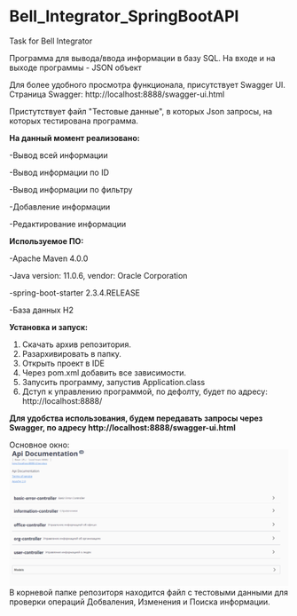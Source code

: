 # Bell_Integrator_SpringBootAPI
Task for Bell Integrator


Программа для вывода/ввода информации в базу SQL.
На входе и на выходе программы - JSON объект

Для более удобного просмотра функционала, присутствует Swagger UI. Страница Swagger: http://localhost:8888/swagger-ui.html

Пристутствует файл "Тестовые данные", в которых Json запросы, на которых тестирована программа. 

**На данный момент реализовано:**

-Вывод всей информации

-Вывод информации по ID

-Вывод информации по фильтру

-Добавление информации

-Редактирование информации


**Используемое ПО:**

-Apache Maven 4.0.0

-Java version: 11.0.6, vendor: Oracle Corporation

-spring-boot-starter 2.3.4.RELEASE

-База данных H2

**Установка и запуск:**
1. Скачать архив репозитория. 
2. Разархивировать в папку.
3. Открыть проект в IDE
4. Через pom.xml добавить все зависимости. 
5. Запусить программу, запустив Application.class
6. Дступ к управлению программой, по дефолту, будет по адресу: http://localhost:8888/

**Для удобства использования, будем передавать запросы через Swagger, по адресу http://localhost:8888/swagger-ui.html**

Основное окно:
![alt text](screenshots/SwaggerMainPage.png "Основное окно Swagger")
В корневой папке репозиторя находится файл с тестовыми данными для проверки операций Добваления, Изменения и Поиска информации. 

